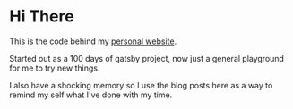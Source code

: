 # Hi There
This is the code behind my [personal website](https://www.phil-barber.uk).

Started out as a 100 days of gatsby project, now just a general playground for me to try new things.

I also have a shocking memory so I use the blog posts here as a way to remind my self what I've done with my time.
